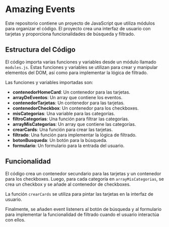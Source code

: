 # Amazing Events

Este repositorio contiene un proyecto de JavaScript que utiliza módulos para organizar el código. El proyecto crea una interfaz de usuario con tarjetas y proporciona funcionalidades de búsqueda y filtrado. 

## Estructura del Código

El código importa varias funciones y variables desde un módulo llamado `modules.js`. Estas funciones y variables se utilizan para crear y manipular elementos del DOM, así como para implementar la lógica de filtrado.

Las funciones y variables importadas son:

- **contenedorHomeCard**: Un contenedor para las tarjetas.  
- **arrayDeEventos**: Un array que contiene los eventos.  
- **contenedorTarjetas**: Un contenedor para las tarjetas.  
- **contenedorCheckbox**: Un contenedor para los checkboxes.  
- **misCategorias**: Una variable para las categorías.  
- **filtroCategorias**: Una función para filtrar las categorías.  
- **arrayMisCategorias**: Un array que contiene las categorías.  
- **crearCards**: Una función para crear las tarjetas.  
- **filtrado**: Una función para implementar la lógica de filtrado.  
- **botonBusqueda**: Un botón para la búsqueda.  
- **formulario**: Un formulario para la entrada del usuario.  

## Funcionalidad

El código crea un contenedor secundario para las tarjetas y un contenedor para los checkboxes. Luego, para cada categoría en `arrayMisCategorias`, se crea un checkbox y se añade al contenedor de checkboxes.

La función `crearCards` se utiliza para pintar las tarjetas en la interfaz de usuario.

Finalmente, se añaden event listeners al botón de búsqueda y al formulario para implementar la funcionalidad de filtrado cuando el usuario interactúa con ellos.
